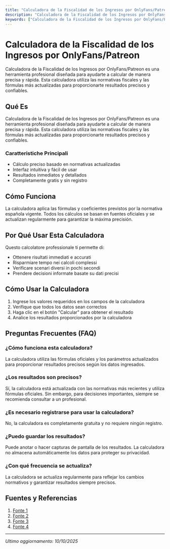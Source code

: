 ```yaml
---
title: "Calculadora de la Fiscalidad de los Ingresos por OnlyFans/Patreon"
description: "Calculadora de la Fiscalidad de los Ingresos por OnlyFans/Patreon es una herramienta profesional diseñada para ayudarte a calcular de manera precisa y rápida. Esta calculadora utiliza las normativas fiscales y las fórmulas más actualizadas para proporcionarte resultados precisos y confiables."
keywords: ["Calculadora de la Fiscalidad de los Ingresos por OnlyFans/Patreon", "calcolatore", "calcolo online"]
---
```


# Calculadora de la Fiscalidad de los Ingresos por OnlyFans/Patreon

Calculadora de la Fiscalidad de los Ingresos por OnlyFans/Patreon es una herramienta profesional diseñada para ayudarte a calcular de manera precisa y rápida. Esta calculadora utiliza las normativas fiscales y las fórmulas más actualizadas para proporcionarte resultados precisos y confiables.

## Qué Es

Calculadora de la Fiscalidad de los Ingresos por OnlyFans/Patreon es una herramienta profesional diseñada para ayudarte a calcular de manera precisa y rápida. Esta calculadora utiliza las normativas fiscales y las fórmulas más actualizadas para proporcionarte resultados precisos y confiables.

### Caratteristiche Principali

- Cálculo preciso basado en normativas actualizadas
- Interfaz intuitiva y fácil de usar
- Resultados inmediatos y detallados
- Completamente gratis y sin registro

## Cómo Funciona

La calculadora aplica las fórmulas y coeficientes previstos por la normativa española vigente. Todos los cálculos se basan en fuentes oficiales y se actualizan regularmente para garantizar la máxima precisión.

## Por Qué Usar Esta Calculadora

Questo calcolatore professionale ti permette di:

- Ottenere risultati immediati e accurati
- Risparmiare tempo nei calcoli complessi
- Verificare scenari diversi in pochi secondi
- Prendere decisioni informate basate su dati precisi

## Cómo Usar la Calculadora

1. Ingrese los valores requeridos en los campos de la calculadora
2. Verifique que todos los datos sean correctos
3. Haga clic en el botón "Calcular" para obtener el resultado
4. Analice los resultados proporcionados por la calculadora

## Preguntas Frecuentes (FAQ)

### ¿Cómo funciona esta calculadora?

La calculadora utiliza las fórmulas oficiales y los parámetros actualizados para proporcionar resultados precisos según los datos ingresados.

### ¿Los resultados son precisos?

Sí, la calculadora está actualizada con las normativas más recientes y utiliza fórmulas oficiales. Sin embargo, para decisiones importantes, siempre se recomienda consultar a un profesional.

### ¿Es necesario registrarse para usar la calculadora?

No, la calculadora es completamente gratuita y no requiere ningún registro.

### ¿Puedo guardar los resultados?

Puede anotar o hacer capturas de pantalla de los resultados. La calculadora no almacena automáticamente los datos para proteger su privacidad.

### ¿Con qué frecuencia se actualiza?

La calculadora se actualiza regularmente para reflejar los cambios normativos y garantizar resultados siempre precisos.

## Fuentes y Referencias

1. [Fonte 1](https://onlytax.es/asesoria-para-onlyfans-como-facturar-y-tributar-tus-ingresos-de-onlyfans/)
2. [Fonte 2](https://www.reddit.com/r/de/comments/z8mgr5/wieviel_darf_ich_%C3%BCber_patreon_dazuverdienen/?tl=es-es)
3. [Fonte 3](https://support.patreon.com/hc/es-es/articles/205259549-C%C3%B3mo-funciona-el-IVA-para-los-creadores-en-Patreon)
4. [Fonte 4](https://www.reddit.com/r/artbusiness/comments/1b5pzua/a_fee_calculator_for_patreonkofigumroad_all_the/?tl=es-419)

---

*Ultimo aggiornamento: 10/10/2025*
